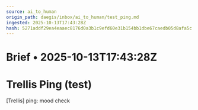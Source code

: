 ```yaml
---
source: ai_to_human
origin_path: daegis/inbox/ai_to_human/test_ping.md
ingested: 2025-10-13T17:43:28Z
hash: 5271addf29ea4eaaec8176d0a3b1c9efd60e31b154bb1dbe67caedb05d8afa5c
---
```

# Brief • 2025-10-13T17:43:28Z

# Trellis Ping (test)
[Trellis] ping: mood check

